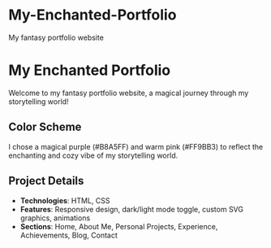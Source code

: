 # My-Enchanted-Portfolio
My fantasy portfolio website

# My Enchanted Portfolio
Welcome to my fantasy portfolio website, a magical journey through my storytelling world!

## Color Scheme
I chose a magical purple (#B8A5FF) and warm pink (#FF9BB3) to reflect the enchanting and cozy vibe of my storytelling world.

## Project Details
- **Technologies**: HTML, CSS
- **Features**: Responsive design, dark/light mode toggle, custom SVG graphics, animations
- **Sections**: Home, About Me, Personal Projects, Experience, Achievements, Blog, Contact
